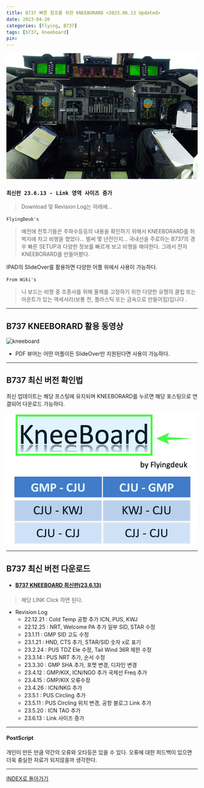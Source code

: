 ```yaml
---
title: B737 빠른 참조를 위한 KNEEBORARD <2023.06.13 Updated>
date: 2023-04-26
categories: [Flying, B737]
tags: [b737, kneeboard]
pin:
---
```


![kneeboard](/img/flying/b737/kneeboard.jpg)

### `최신판 23.6.13 - Link 영역 사이즈 증가`
> Download 및 Revision Log는 아래에...



`FlyingDeuk's`
> 예전에 전투기들은 주파수등등의 내용을 확인하기 위해서 KNEEBORARD를 허벅지에 차고 비행을 했었다... 벌써 몇 년전인지... 국내선을 주로하는 B737의 경우 빠른 SETUP과 다양한 정보를 빠르게 보고 비행을 해야한다. 그래서 전자 KNEEBORARD를 만들어봤다.

IPAD의 SlideOver를 활용하면 다양한 어플 위에서 사용이 가능하다.

`From Wiki's`
> 니 보드는 비행 중 조종사를 위해 물체를 고정하기 위한 다양한 유형의 클립 또는 마운트가 있는 액세서리(보통 천, 플라스틱 또는 금속으로 만들어짐)입니다 .

------------

## B737 KNEEBORARD 활용 동영상
![kneeboard](/img/flying/b737/kneeboard.gif)
- PDF 뷰어는 어떤 어플이든 SlideOver만 지원된다면 사용이 가능하다.

-----------

## B737 최신 버전 확인법
최신 업데이트는 해당 프스팅에 유지되며 KNEEBORARD를 누르면 해당 포스팅으로 연결되어 다운로드 가능하다.

![kneeboard](/img/flying/b737/kneeboard1.jpg)

---------------

## B737 최신 버전 다운로드
- #### [B737 KNEEBOARD 최신판(23.6.13)](/img/flying/b737/Kneeboard.pdf)

> 해당 LINK Click 하면 된다.

- Revision Log
  - 22.12.21 : Cold Temp 공항 추가 ICN, PUS, KWJ
  - 22.12.25 : NRT, Welcome PA 추가 일부 SID, STAR 수정
  - 23.1.11 : GMP SID 고도 수정
  - 23.1.21 : HND, CTS 추가, STAR/SID 숫자 x로 표기
  - 23.2.24 : PUS TDZ Ele 수정, Tail Wind 36R 제한 수정
  - 23.3.14 : PUS NRT 추가, 순서 수정
  - 23.3.30 : GMP SHA 추가, 포멧 변경, 디자인 변경
  - 23.4.12 : GMP/KIX, ICN/NGO 추가 국제선 Freq 추가
  - 23.4.15 : GMP/KIX 오류수정
  - 23.4.26 : ICN/NKG 추가
  - 23.5.1 : PUS Circling 추가
  - 23.5.11 : PUS Circling 위치 변경, 공항 블로그 Link 추가
  - 23.5.20 : ICN TAO 추가 
  - 23.6.13 : Link 사이즈 증가 

-------

#### PostScript
개인이 만든 만큼 약간의 오류와 오타등은 있을 수 있다. 오류에 대한 피드백이 있으면 더욱 충실한 자료가 되지않을까 생각한다.

-------

[INDEX로 돌아가기](/categories/b737/)
